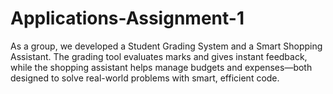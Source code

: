 # Applications-Assignment-1
As a group, we developed a Student Grading System and a Smart Shopping Assistant. The grading tool evaluates marks and gives instant feedback, while the shopping assistant helps manage budgets and expenses—both designed to solve real-world problems with smart, efficient code.
